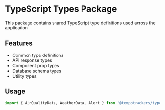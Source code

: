 # TypeScript Types Package

This package contains shared TypeScript type definitions used across the application.

## Features
- Common type definitions
- API response types
- Component prop types
- Database schema types
- Utility types

## Usage

```typescript
import { AirQualityData, WeatherData, Alert } from '@tempotrackers/types'
```

